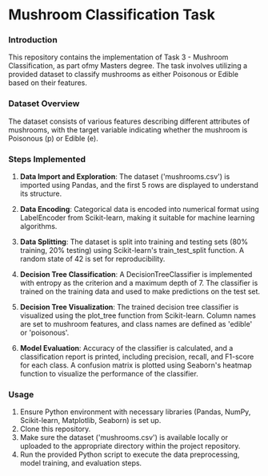 # Mushroom Classification Task

### Introduction

This repository contains the implementation of Task 3 - Mushroom Classification, as part ofmy Masters degree. The task involves utilizing a provided dataset to classify mushrooms as either Poisonous or Edible based on their features.

### Dataset Overview

The dataset consists of various features describing different attributes of mushrooms, with the target variable indicating whether the mushroom is Poisonous (p) or Edible (e).
### Steps Implemented

1. **Data Import and Exploration**: The dataset ('mushrooms.csv') is imported using Pandas, and the first 5 rows are displayed to understand its structure.

2. **Data Encoding**: Categorical data is encoded into numerical format using LabelEncoder from Scikit-learn, making it suitable for machine learning algorithms.

3. **Data Splitting**: The dataset is split into training and testing sets (80% training, 20% testing) using Scikit-learn's train_test_split function. A random state of 42 is set for reproducibility.

4. **Decision Tree Classification**: A DecisionTreeClassifier is implemented with entropy as the criterion and a maximum depth of 7. The classifier is trained on the training data and used to make predictions on the test set.

5. **Decision Tree Visualization**: The trained decision tree classifier is visualized using the plot_tree function from Scikit-learn. Column names are set to mushroom features, and class names are defined as 'edible' or 'poisonous'.

6. **Model Evaluation**: Accuracy of the classifier is calculated, and a classification report is printed, including precision, recall, and F1-score for each class. A confusion matrix is plotted using Seaborn's heatmap function to visualize the performance of the classifier.

### Usage

1. Ensure Python environment with necessary libraries (Pandas, NumPy, Scikit-learn, Matplotlib, Seaborn) is set up.
2. Clone this repository.
3. Make sure the dataset ('mushrooms.csv') is available locally or uploaded to the appropriate directory within the project repository.
4. Run the provided Python script to execute the data preprocessing, model training, and evaluation steps.



